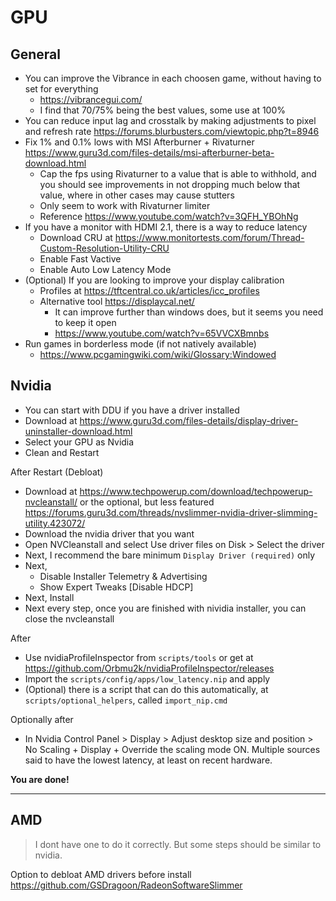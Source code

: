 # GPU

## General

- You can improve the Vibrance in each choosen game, without having to set for everything
  - <https://vibrancegui.com/>
  - I find that 70/75% being the best values, some use at 100%
- You can reduce input lag and crosstalk by making adjustments to pixel and refresh rate <https://forums.blurbusters.com/viewtopic.php?t=8946>
- Fix 1% and 0.1% lows with MSI Afterburner + Rivaturner <https://www.guru3d.com/files-details/msi-afterburner-beta-download.html>
  - Cap the fps using Rivaturner to a value that is able to withhold, and you should see improvements in not dropping much below that value, where in other cases may cause stutters
  - Only seem to work with Rivaturner limiter
  - Reference <https://www.youtube.com/watch?v=3QFH_YBOhNg>
- If you have a monitor with HDMI 2.1, there is a way to reduce latency
  - Download CRU at <https://www.monitortests.com/forum/Thread-Custom-Resolution-Utility-CRU>
  - Enable Fast Vactive
  - Enable Auto Low Latency Mode
- (Optional) If you are looking to improve your display calibration
  - Profiles at <https://tftcentral.co.uk/articles/icc_profiles>
  - Alternative tool <https://displaycal.net/>
    - It can improve further than windows does, but it seems you need to keep it open
    - <https://www.youtube.com/watch?v=65VVCXBmnbs>
- Run games in borderless mode (if not natively available)
  - <https://www.pcgamingwiki.com/wiki/Glossary:Windowed>

## Nvidia

- You can start with DDU if you have a driver installed
- Download at <https://www.guru3d.com/files-details/display-driver-uninstaller-download.html>
- Select your GPU as Nvidia
- Clean and Restart

After Restart (Debloat)

- Download at <https://www.techpowerup.com/download/techpowerup-nvcleanstall/> or the optional, but less featured <https://forums.guru3d.com/threads/nvslimmer-nvidia-driver-slimming-utility.423072/>
- Download the nvidia driver that you want
- Open NVCleanstall and select Use driver files on Disk > Select the driver
- Next, I recommend the bare minimum `Display Driver (required)` only
- Next,
  - Disable Installer Telemetry & Advertising
  - Show Expert Tweaks [Disable HDCP]
- Next, Install
- Next every step, once you are finished with nividia installer, you can close the nvcleanstall

After

- Use nvidiaProfileInspector from `scripts/tools` or get at <https://github.com/Orbmu2k/nvidiaProfileInspector/releases>
- Import the `scripts/config/apps/low_latency.nip` and apply
- (Optional) there is a script that can do this automatically, at `scripts/optional_helpers`, called `import_nip.cmd`

Optionally after

- In Nvidia Control Panel > Display > Adjust desktop size and position > No Scaling + Display + Override the scaling mode ON. Multiple sources said to have the lowest latency, at least on recent hardware.

**You are done!**

---

## AMD

> I dont have one to do it correctly. But some steps should be similar to nvidia.

Option to debloat AMD drivers before install <https://github.com/GSDragoon/RadeonSoftwareSlimmer>
